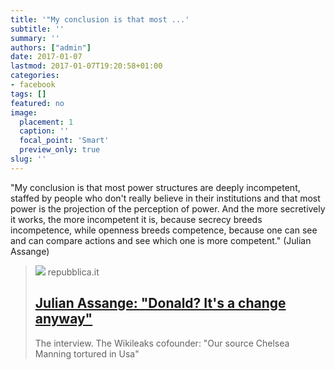 ```yaml
---
title: '"My conclusion is that most ...'
subtitle: ''
summary: ''
authors: ["admin"]
date: 2017-01-07
lastmod: 2017-01-07T19:20:58+01:00
categories:
- facebook
tags: []
featured: no
image:
  placement: 1
  caption: ''
  focal_point: 'Smart'
  preview_only: true
slug: ''
---
```

"My conclusion is that most power structures are deeply incompetent, staffed by people who don't really believe in their institutions and that most power is the projection of the perception of power. And the more secretively it works, the more incompetent it is, because secrecy breeds incompetence, while openness breeds competence, because one can see and can compare actions and see which one is more competent." (Julian Assange)
> [![](https://www.repstatic.it/content/nazionale/img/2016/12/23/171916510-3e930b08-e817-425f-91dc-389fd4e32ccd.jpg)](http://www.repubblica.it/esteri/2016/12/23/news/assange_wikileaks-154754000/)
> repubblica.it
> ## [Julian Assange: "Donald? It's a change anyway"](http://www.repubblica.it/esteri/2016/12/23/news/assange_wikileaks-154754000/)
>
>The interview. The Wikileaks cofounder: "Our source Chelsea Manning tortured in Usa"

